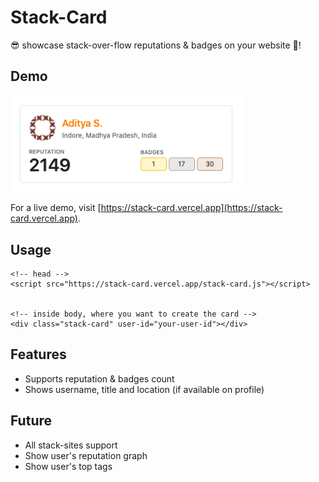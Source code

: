 # Stack-Card

😎 showcase stack-over-flow reputations & badges on your website 🤘!

## Demo

<img src="https://github.com/adityasonel/stack-card/blob/master/screenshot.png" width=370></img>

For a live demo, visit [https://stack-card.vercel.app](https://stack-card.vercel.app).

## Usage

```
<!-- head -->
<script src="https://stack-card.vercel.app/stack-card.js"></script>


<!-- inside body, where you want to create the card -->
<div class="stack-card" user-id="your-user-id"></div>
```

## Features

-   Supports reputation & badges count
-   Shows username, title and location (if available on profile)

## Future

- All stack-sites support
- Show user's reputation graph
- Show user's top tags
